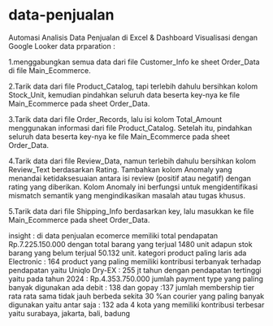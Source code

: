 # data-penjualan
Automasi Analisis Data Penjualan di Excel & Dashboard Visualisasi dengan Google Looker 
data prparation :

1.menggabungkan semua data dari file Customer_Info ke sheet Order_Data di file Main_Ecommerce.

2.Tarik data dari file Product_Catalog, tapi terlebih dahulu bersihkan kolom Stock_Unit, kemudian pindahkan seluruh data beserta key-nya ke file Main_Ecommerce pada sheet Order_Data.

3.Tarik data dari file Order_Records, lalu isi kolom Total_Amount menggunakan informasi dari file Product_Catalog. Setelah itu, pindahkan seluruh data beserta key-nya ke file Main_Ecommerce pada sheet Order_Data.

4.Tarik data dari file Review_Data, namun terlebih dahulu bersihkan kolom Review_Text berdasarkan Rating. Tambahkan kolom Anomaly yang menandai ketidaksesuaian antara isi review (positif atau negatif) dengan rating yang diberikan. Kolom Anomaly ini berfungsi untuk mengidentifikasi mismatch semantik yang mengindikasikan masalah atau tugas khusus.

5.Tarik data dari file Shipping_Info berdasarkan key, lalu masukkan ke file Main_Ecommerce pada sheet Order_Data.

insight :
di data penjualan ecomerce memiliki total pendapatan Rp.7.225.150.000 dengan total barang yang terjual 1480 unit adapun stok barang yang belum terjual 50.132 unit.
kategori product paling laris ada Electronic : 164
product yang paling memiliki kontribusi terbanyak terhadap pendapatan yaitu Uniqlo Dry-EX : 255 jt
tahun dengan pendapatan tertinggi yaitu pada tahun 2024 : Rp.4.353.750.000
jumlah payment type yang paling banyak digunakan ada debit : 138 dan gopay :137
jumlah membership tier rata rata sama tidak jauh berbeda sekita 30 %an
courier yang paling banyak digunakan yaitu antar saja : 132
ada 4 kota yang memiliki kontribusi terbesar yaitu surabaya, jakarta, bali, badung
